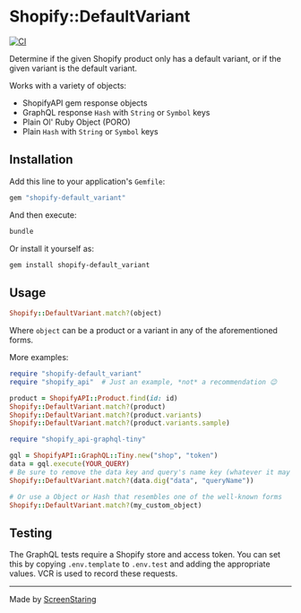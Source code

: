 # Shopify::DefaultVariant

[![CI](https://github.com/ScreenStaring/shopify-default_variant/actions/workflows/ci.yml/badge.svg)](https://github.com/ScreenStaring/shopify-default_variant/actions/workflows/ci.yml)

Determine if the given Shopify product only has a default variant, or if the given variant is the default variant.

Works with a variety of objects:

- ShopifyAPI gem response objects
- GraphQL response `Hash` with `String` or `Symbol` keys
- Plain Ol' Ruby Object (PORO)
- Plain `Hash` with `String` or `Symbol` keys

## Installation

Add this line to your application's `Gemfile`:

```ruby
gem "shopify-default_variant"
```

And then execute:

```sh
bundle
```

Or install it yourself as:

```sh
gem install shopify-default_variant
```

## Usage

```rb
Shopify::DefaultVariant.match?(object)
```

Where `object` can be a product or a variant in any of the aforementioned forms.

More examples:

```rb
require "shopify-default_variant"
require "shopify_api"  # Just an example, *not* a recommendation 😉

product = ShopifyAPI::Product.find(id: id)
Shopify::DefaultVariant.match?(product)
Shopify::DefaultVariant.match?(product.variants)
Shopify::DefaultVariant.match?(product.variants.sample)

require "shopify_api-graphql-tiny"

gql = ShopifyAPI::GraphQL::Tiny.new("shop", "token")
data = gql.execute(YOUR_QUERY)
# Be sure to remove the data key and query's name key (whatever it may be) from the response hash
Shopify::DefaultVariant.match?(data.dig("data", "queryName"))

# Or use a Object or Hash that resembles one of the well-known forms
Shopify::DefaultVariant.match?(my_custom_object)
```

## Testing

The GraphQL tests require a Shopify store and access token. You can set this by
copying `.env.template` to `.env.test` and adding the appropriate values.
VCR is used to record these requests.

---

Made by [ScreenStaring](http://screenstaring.com)
